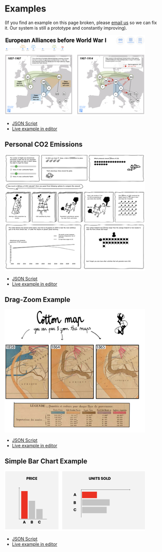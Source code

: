 # Examples

(If you find an example on this page broken, please [email us](zehong.wang@ed.ac.uk) so we can fix it. Our system is still a prototype and constantly improving).

<a href="https://hugoromat.github.io/interactiveComics/library/dist/alliances.html"><img src="comics/alliances/alliances.png" width="450px"/></a>

* [JSON Script](https://raw.githubusercontent.com/interactivedatacomics/interactivedatacomics.github.io/main/comics/alliances/alliances-1.json)
* [Live example in editor](https://hugoromat.github.io/interactiveComics/library/dist/alliances.html)


## Personal CO2 Emissions
<a href="https://hugoromat.github.io/interactiveComics/library/dist/C02.html"><img src="figures/CO2nailfigure.png" width="450px"/></a>

* [JSON Script](https://raw.githubusercontent.com/HugoRomat/interactiveComics/master/library/dist/images/CO2Footprint/CO2.json)
* [Live example in editor](https://hugoromat.github.io/interactiveComics/library/dist/C02.html)

## Drag-Zoom Example
<a href="https://hugoromat.github.io/interactiveComics/library/dist/map.html"><img src="getstarted/imageMap.PNG" width="450px"/></a>

* [JSON Script](https://raw.githubusercontent.com/interactivedatacomics/interactivedatacomics.github.io/main/getstarted/map.json)
* [Live example in editor](https://hugoromat.github.io/interactiveComics/library/dist/map.html)


## Simple Bar Chart Example
<a href="https://hugoromat.github.io/interactiveComics/library/dist/getStarted.html"><img src="getstarted/getstarted.png" width="450px"/></a>

* [JSON Script](https://raw.githubusercontent.com/interactivedatacomics/interactivedatacomics.github.io/main/getstarted/tutorial.json)
* [Live example in editor](https://hugoromat.github.io/interactiveComics/library/dist/getStarted.html)
